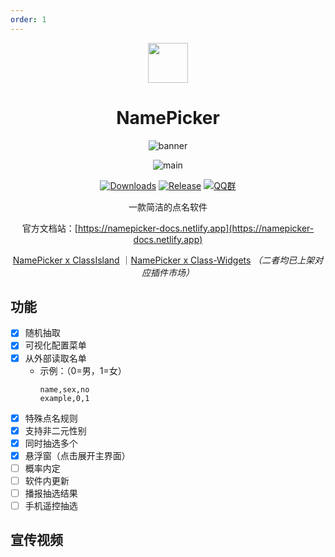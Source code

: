 ```yaml
---
order: 1
---
```


<div align="center">

<img src="/icon/NamePicker.png" width="64"/>

# NamePicker

<ArticleMetadata />

![banner](/images/NamePicker/banner.png)

![main](/images/NamePicker/main.png)

[![Downloads](https://img.shields.io/github/downloads/NamePickerOrg/NamePicker/total?style=social&label=Downloads&logo=github)](https://github.com/NamePickerOrg/NamePicker/releases/latest)
[![Release](https://img.shields.io/github/v/release/NamePickerOrg/NamePicker?style=flat&color=%233fb950&label=正式版)](https://github.com/NamePickerOrg/NamePicker/releases/latest)
[![QQ群](https://img.shields.io/badge/-QQ%E7%BE%A4%EF%BD%9C2153027375-blue?style=flat&logo=QQ)](https://qm.qq.com/q/WzhU4u6nYG)

一款简洁的点名软件

官方文档站：[https://namepicker-docs.netlify.app](https://namepicker-docs.netlify.app)

[NamePicker x ClassIsland](https://github.com/NamePickerOrg/NamePicker4CI) ｜[NamePicker x Class-Widgets](https://github.com/NamePickerOrg/NamePicker4CW) *（二者均已上架对应插件市场）*

</div>

<GitHubCard owner="NamePickerOrg" repo="NamePicker" />

## 功能
- [x] 随机抽取
- [x] 可视化配置菜单
- [x] 从外部读取名单
  - 示例：（0=男，1=女）
    ```csv
    name,sex,no
    example,0,1
    ```
- [x] 特殊点名规则
- [x] 支持非二元性别
- [X] 同时抽选多个
- [X] 悬浮窗（点击展开主界面）
- [ ] 概率内定
- [ ] 软件内更新
- [ ] 播报抽选结果
- [ ] 手机遥控抽选

## 宣传视频
<BilibiliVideo bvid="BV1tZGwzvEra" />